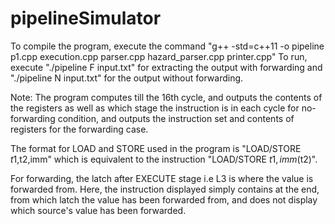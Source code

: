 # pipelineSimulator
To compile the program, execute the command "g++ -std=c++11 -o pipeline p1.cpp execution.cpp parser.cpp hazard_parser.cpp printer.cpp" 
To run, execute "./pipeline F input.txt" for extracting the output with forwarding and "./pipeline N input.txt" for the output without forwarding.

Note: 
The program computes till the 16th cycle, and outputs the contents of the registers as well as which stage the instruction is in each cycle for no-forwarding condition, and outputs the instruction set and contents of registers for the forwarding case.

The format for LOAD and STORE used in the program is "LOAD/STORE $t1,$t2,imm" which is equivalent to the instruction "LOAD/STORE $t1,imm($t2)".

For forwarding, the latch after EXECUTE stage i.e L3 is where the value is forwarded from. Here, the instruction displayed simply contains at the end, from which latch the value has been forwarded from, and does not display which source's value has been forwarded.
